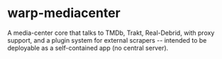 # warp-mediacenter
A media-center core that talks to TMDb, Trakt, Real-Debrid, with proxy support, and a plugin system for external scrapers -- intended to be deployable as a self-contained app (no central server).
